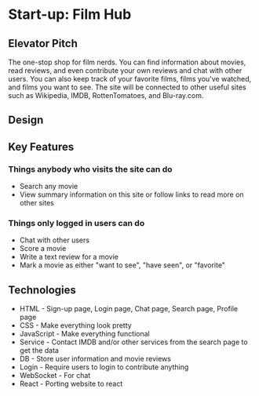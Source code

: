 # Start-up: Film Hub

## Elevator Pitch

The one-stop shop for film nerds. You can find information about movies, read reviews, and even contribute your own reviews and chat with other users. You can also keep track of your favorite films, films you've watched, and films you want to see. The site will be connected to other useful sites such as Wikipedia, IMDB, RottenTomatoes, and Blu-ray.com.

## Design

## Key Features

### Things anybody who visits the site can do
* Search any movie
* View summary information on this site or follow links to read more on other sites

### Things only logged in users can do
* Chat with other users
* Score a movie
* Write a text review for a movie
* Mark a movie as either "want to see", "have seen", or "favorite"

## Technologies

* HTML - Sign-up page, Login page, Chat page, Search page, Profile page
* CSS - Make everything look pretty
* JavaScript - Make everything functional
* Service - Contact IMDB and/or other services from the search page to get the data
* DB - Store user information and movie reviews
* Login - Require users to login to contribute anything
* WebSocket - For chat
* React - Porting website to react
